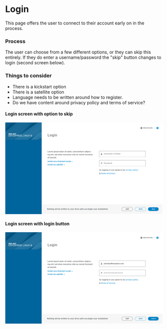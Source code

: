 # Login
This page offers the user to connect to their account early on in the process.

### Process
The user can choose from a few different options, or they can skip this entirely. If they do enter a username/password the "skip" button changes to login (second screen below).

### Things to consider
- There is a kickstart option
- There is a satellite option
- Language needs to be written around how to register.
- Do we have content around privacy policy and terms of service?

#### Login screen with option to skip
![Skip login](assets/imgs/Log-in-skip.jpg)
#### Login screen with login button
![login](assets/imgs/Log-in-login.jpg)
